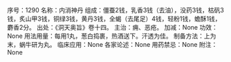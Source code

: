 序号：1290
名称：内消神丹
组成：僵蚕2钱，乳香3钱（去油），没药3钱，枯矾3钱，炙山甲3钱，铜绿3钱，黄丹3钱，全蝎（去尾足）4钱，轻粉1钱，蟾酥1钱，麝香2分。
出处：《洞天奥旨》卷十四。
主治：痈、恶疮。
加减：None
功效：None
用法用量：每用1丸，葱白捣裹，热酒送下。汗透为佳。
制备方法：上为末，蜗牛研为丸。
临床应用：None
各家论述：None
用药禁忌：None
附注：None
